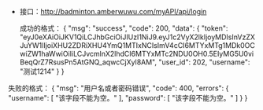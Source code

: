 - 接口：http://badminton.amberwuwu.com/myAPI/api/login

     成功的格式：
{
    "msg": "success",
    "code": 200,
    "data": {
        "token": "eyJ0eXAiOiJKV1QiLCJhbGciOiJIUzI1NiJ9.eyJ1c2VyX2lkIjoyMDIsInVzZXJuYW1lIjoiXHU2ZDRiXHU4YmQ1MTIxNCIsImV4cCI6MTYxMTg1MDk0OCwiZW1haWwiOiIiLCJvcmlnX2lhdCI6MTYxMTc2NDU0OH0.5EIyMG5U0viBeqQrZ7RsusPn5AtGNQ_aqwcCjXyl8AM",
        "user_id": 202,
        "username": "测试1214"
    }
}

失败的格式：
{
    "msg": "用户名或者密码错误",
    "code": 400,
    "errors": {
        "username": [
            "该字段不能为空。"
        ],
        "password": [
            "该字段不能为空。"
        ]
    }
}

